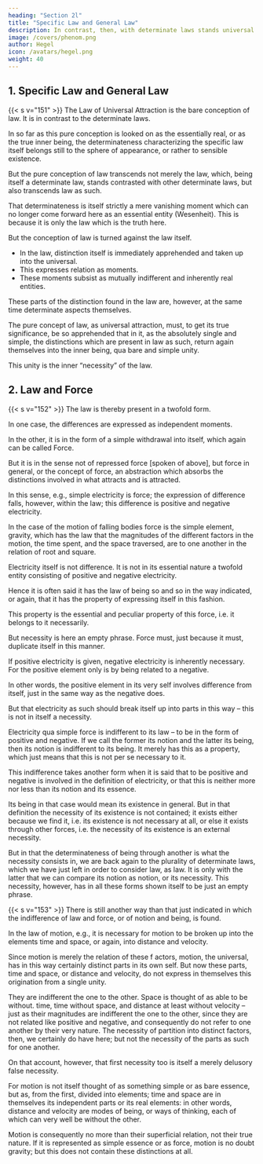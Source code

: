 ```yaml
---
heading: "Section 2l"
title: "Specific Law and General Law"
description: In contrast, then, with determinate laws stands universal attraction, or the bare conception of law. In so far as this pure conception is looked on as the essentially real, or as the true inner being, the determinateness characterizing the specific law itself belongs still to the sphere of appearance, or rather to sensible existence.
image: /covers/phenom.png
author: Hegel
icon: /avatars/hegel.png
weight: 40
---
```




## 1. Specific Law and General Law

{{< s v="151" >}}  The Law of Universal Attraction is the bare conception of law. It is in contrast to the determinate laws.

In so far as this pure conception is looked on as the essentially real, or as the true inner being, the determinateness characterizing the specific law itself belongs still to the sphere of appearance, or rather to sensible existence. 

But the pure conception of law transcends not merely the law, which, being itself a determinate law, stands contrasted with other determinate laws, but also transcends law as such. 

That determinateness is itself strictly a mere vanishing moment which can no longer come forward here as an essential entity (Wesenheit). This is because it is only the law which is the truth here. 

But the conception of law is turned against the law itself. 
- In the law, distinction itself is immediately apprehended and taken up into the universal.
- This expresses relation as moments.
- These moments subsist as mutually indifferent and inherently real entities. 

These parts of the distinction found in the law are, however, at the same time determinate aspects themselves. 

The pure concept of law, as universal attraction, must, to get its true significance, be so apprehended that in it, as the absolutely single and simple, the distinctions which are present in law as such, return again themselves into the inner being, qua bare and simple unity.

This unity is the inner “necessity” of the law.


## 2. Law and Force

{{< s v="152" >}}  The law is thereby present in a twofold form. 

In one case, the differences are expressed as independent moments.

In the other, it is in the form of a simple withdrawal into itself, which again can be called Force. 

But it is in the sense not of repressed force [spoken of above], but force in general, or the concept of force, an abstraction which absorbs the distinctions involved in what attracts and is attracted. 

In this sense, e.g., simple electricity is force; the expression of difference falls, however, within the law; this difference is positive and negative electricity.

In the case of the motion of falling bodies force is the simple element, gravity, which has the law that the magnitudes of the different factors in the motion, the time spent, and the space traversed, are to one another in the relation of root and square.

Electricity itself is not difference. It is not in its essential nature a twofold entity consisting of positive and negative electricity. 

Hence it is often said it has the law of being so and so in the way indicated, or again, that it has the property of expressing itself in this fashion. 

This property is the essential and peculiar property of this force, i.e. it belongs to it necessarily. 

But necessity is here an empty phrase. Force must, just because it must, duplicate itself in this manner. 

If positive electricity is given, negative electricity is inherently necessary. For the positive element only is by being related to a negative.

In other words, the positive element in its very self involves difference from itself, just in the same way as the negative does. 

But that electricity as such should break itself up into parts in this way – this is not in itself a necessity.

Electricity qua simple force is indifferent to its law – to be in the form of positive and negative. If we call the former its notion and the latter its being, then its notion is indifferent to its being. It merely has this as a property, which just means that this is not per se necessary to it. 

This indifference takes another form when it is said that to be positive and negative is involved in the definition of electricity, or that this is neither more nor less than its notion and its essence. 

Its being in that case would mean its existence in general. But in that definition the necessity of its existence is not contained; it exists either because we find it, i.e. its existence is not necessary at all, or else it exists through other forces, i.e. the necessity of its existence is an external necessity.

But in that the determinateness of being through another is what the necessity consists in, we are back again to the plurality of determinate laws, which we have just left in order to consider law, as law. It is only with the latter that we can compare its notion as notion, or its necessity. This necessity, however, has in all these forms shown itself to be just an empty phrase.


{{< s v="153" >}} There is still another way than that just indicated in which the indifference of law and force, or of notion and being, is found. 

In the law of motion, e.g., it is necessary for motion to be broken up into the elements time and space, or again, into distance and velocity. 

Since motion is merely the relation of these f actors, motion, the universal, has in this way certainly distinct parts in its own self. But now these parts, time and space, or distance and velocity, do not express in themselves this origination from a single unity.

They are indifferent the one to the other. Space is thought of as able to be without. time, time without space, and distance at least without velocity – just as their magnitudes are indifferent the one to the other, since they are not related like positive and negative, and consequently do not refer to one another by their very nature. The necessity of partition into distinct factors, then, we certainly do have here; but not the necessity of the parts as such for one another.

On that account, however, that first necessity too is itself a merely delusory false necessity. 

For motion is not itself thought of as something simple or as bare essence, but as, from the first, divided into elements; time and space are in themselves its independent parts or its real elements: in other words, distance and velocity are modes of being, or ways of thinking, each of which can very well be without the other.

Motion is consequently no more than their superficial relation, not their true nature. If it is represented as simple essence or as force, motion is no doubt gravity; but this does not contain these distinctions at all.


